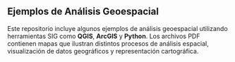 ## Ejemplos de Análisis Geoespacial

Este repositorio incluye algunos ejemplos de análisis geoespacial utilizando herramientas SIG como **QGIS**, **ArcGIS** y **Python**. Los archivos PDF contienen mapas que ilustran distintos procesos de análisis espacial, visualización de datos geográficos y representación cartográfica.

